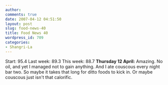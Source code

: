```yaml
---
author:
comments: true
date: 2007-04-12 04:51:50
layout: post
slug: food-news-40
title: Food News 40
wordpress_id: 709
categories:
- Shangri-La
---
```


Start: 95.4 Last week: 89.3 This week: 88.7
**Thursday 12 April:** Amazing. No oil, and yet I managed not to gain anything. And I ate couscous every night bar two. So maybe it takes that long for ditto foods to kick in. Or maybe couscous just isn't that calorific.

